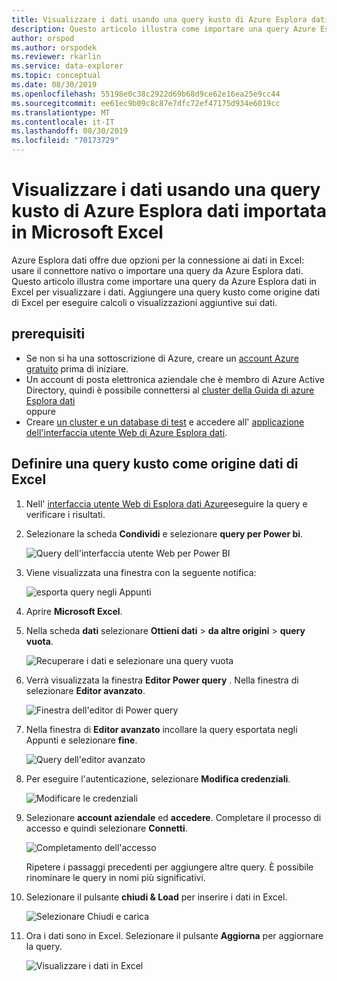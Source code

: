 ```yaml
---
title: Visualizzare i dati usando una query kusto di Azure Esplora dati importata in Microsoft Excel
description: Questo articolo illustra come importare una query Azure Esplora dati kusto in Microsoft Excel.
author: orspod
ms.author: orspodek
ms.reviewer: rkarlin
ms.service: data-explorer
ms.topic: conceptual
ms.date: 08/30/2019
ms.openlocfilehash: 55198e0c38c2922d69b68d9ce62e16ea25e9cc44
ms.sourcegitcommit: ee61ec9b09c8c87e7dfc72ef47175d934e6019cc
ms.translationtype: MT
ms.contentlocale: it-IT
ms.lasthandoff: 08/30/2019
ms.locfileid: "70173729"
---
```

# <a name="visualize-data-using-an-azure-data-explorer-kusto-query-imported-into-microsoft-excel"></a>Visualizzare i dati usando una query kusto di Azure Esplora dati importata in Microsoft Excel

Azure Esplora dati offre due opzioni per la connessione ai dati in Excel: usare il connettore nativo o importare una query da Azure Esplora dati. Questo articolo illustra come importare una query da Azure Esplora dati in Excel per visualizzare i dati. Aggiungere una query kusto come origine dati di Excel per eseguire calcoli o visualizzazioni aggiuntive sui dati.

## <a name="prerequisites"></a>prerequisiti

* Se non si ha una sottoscrizione di Azure, creare un [account Azure gratuito](https://azure.microsoft.com/free/) prima di iniziare.
* Un account di posta elettronica aziendale che è membro di Azure Active Directory, quindi è possibile connettersi al [cluster della Guida di azure Esplora dati](https://dataexplorer.azure.com/clusters/help/databases/Samples) 
<br>oppure</br>
* Creare [un cluster e un database di test](create-cluster-database-portal.md) e accedere all' [applicazione dell'interfaccia utente Web di Azure Esplora dati](https://dataexplorer.azure.com/).

## <a name="define-kusto-query-as-an-excel-data-source"></a>Definire una query kusto come origine dati di Excel

1. Nell' [interfaccia utente Web di Esplora dati Azure](https://dataexplorer.azure.com/clusters/help/databases/Samples)eseguire la query e verificare i risultati.

1. Selezionare la scheda **Condividi** e selezionare **query per Power bi**.

    ![Query dell'interfaccia utente Web per Power BI](media/excel-blank-query/web-ui-query-to-powerbi.png)

1. Viene visualizzata una finestra con la seguente notifica:

    ![esporta query negli Appunti](media/excel-blank-query/query-exported-to-clipboard.png)

1. Aprire **Microsoft Excel**.

1. Nella scheda **dati** selezionare **Ottieni dati** > **da altre origini** > **query vuota**.

    ![Recuperare i dati e selezionare una query vuota](media/excel-blank-query/get-data-blank-query.png)

1. Verrà visualizzata la finestra **Editor Power query** . Nella finestra di selezionare **Editor avanzato**.

    ![Finestra dell'editor di Power query](media/excel-blank-query/power-query-editor.png)

1. Nella finestra di **Editor avanzato** incollare la query esportata negli Appunti e selezionare **fine**.

    ![Query dell'editor avanzato](media/excel-blank-query/advanced-editor-query.png)    

1. Per eseguire l'autenticazione, selezionare **Modifica credenziali**.

    ![Modificare le credenziali](media/excel-blank-query/edit-credentials.png)

1. Selezionare **account aziendale** ed **accedere**. Completare il processo di accesso e quindi selezionare **Connetti**.

    ![Completamento dell'accesso](media/excel-blank-query/complete-sign-in.png)

    Ripetere i passaggi precedenti per aggiungere altre query. È possibile rinominare le query in nomi più significativi.

1. Selezionare il pulsante **chiudi & Load** per inserire i dati in Excel.

    ![Selezionare Chiudi e carica](media/excel-blank-query/close-and-load.png)

1. Ora i dati sono in Excel. Selezionare il pulsante **Aggiorna** per aggiornare la query.

    ![Visualizzare i dati in Excel](media/excel-blank-query/data-in-excel.png)